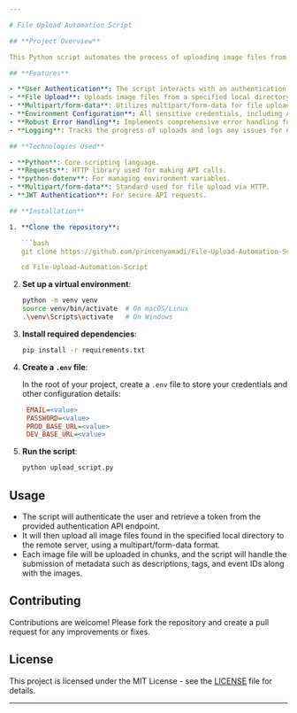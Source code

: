 ```yaml
---

# File Upload Automation Script

## **Project Overview**

This Python script automates the process of uploading image files from a local directory to a remote server. The script authenticates the user via an API endpoint, retrieves a JWT token, and then uploads files in chunks using the multipart/form-data format. The image upload endpoint is secured by a Bearer token to ensure the authentication of each request.

## **Features**

- **User Authentication**: The script interacts with an authentication API to retrieve a JWT token for secure communication.
- **File Upload**: Uploads image files from a specified local directory to a remote server in chunks.
- **Multipart/form-data**: Utilizes multipart/form-data for file uploads, including metadata such as descriptions, tags, and event IDs.
- **Environment Configuration**: All sensitive credentials, including API keys and authentication tokens, are stored securely in an `.env` file for easy configuration.
- **Robust Error Handling**: Implements comprehensive error handling for issues such as expired tokens, failed file uploads, and network errors.
- **Logging**: Tracks the progress of uploads and logs any issues for easier debugging.

## **Technologies Used**

- **Python**: Core scripting language.
- **Requests**: HTTP library used for making API calls.
- **python-dotenv**: For managing environment variables.
- **Multipart/form-data**: Standard used for file upload via HTTP.
- **JWT Authentication**: For secure API requests.

## **Installation**

1. **Clone the repository**:

   ```bash
   git clone https://github.com/princenyamadi/File-Upload-Automation-Script.git

   cd File-Upload-Automation-Script
   ```

2. **Set up a virtual environment**:

   ```bash
   python -m venv venv
   source venv/bin/activate  # On macOS/Linux
   .\venv\Scripts\activate   # On Windows
   ```

3. **Install required dependencies**:

   ```bash
   pip install -r requirements.txt
   ```

4. **Create a `.env` file**:

   In the root of your project, create a `.env` file to store your credentials and other configuration details:

   ```ini
    EMAIL=<value>
    PASSWORD=<value>
    PROD_BASE_URL=<value>
    DEV_BASE_URL=<value>
   ```

5. **Run the script**:

   ```bash
   python upload_script.py
   ```

## **Usage**

- The script will authenticate the user and retrieve a token from the provided authentication API endpoint.
- It will then upload all image files found in the specified local directory to the remote server, using a multipart/form-data format.
- Each image file will be uploaded in chunks, and the script will handle the submission of metadata such as descriptions, tags, and event IDs along with the images.

## **Contributing**

Contributions are welcome! Please fork the repository and create a pull request for any improvements or fixes.

## **License**

This project is licensed under the MIT License - see the [LICENSE](LICENSE) file for details.

---
```

